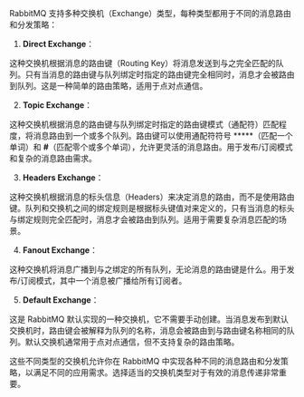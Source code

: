 RabbitMQ 支持多种交换机（Exchange）类型，每种类型都用于不同的消息路由和分发策略：

1. **Direct Exchange**：

这种交换机根据消息的路由键（Routing Key）将消息发送到与之完全匹配的队列。只有当消息的路由键与队列绑定时指定的路由键完全相同时，消息才会被路由到队列。这是一种简单的路由策略，适用于点对点通信。

2. **Topic Exchange**：

这种交换机根据消息的路由键与队列绑定时指定的路由键模式（通配符）匹配程度，将消息路由到一个或多个队列。路由键可以使用通配符符号 *****（匹配一个单词）和 **#**（匹配零个或多个单词），允许更灵活的消息路由。用于发布/订阅模式和复杂的消息路由需求。

3. **Headers Exchange**：

这种交换机根据消息的标头信息（Headers）来决定消息的路由，而不是使用路由键。队列和交换机之间的绑定规则是根据标头键值对来定义的，只有当消息的标头与绑定规则完全匹配时，消息才会被路由到队列。适用于需要复杂消息匹配的场景。

4. **Fanout Exchange**：

这种交换机将消息广播到与之绑定的所有队列，无论消息的路由键是什么。用于发布/订阅模式，其中一个消息被广播给所有订阅者。

5. **Default Exchange**：

这是 RabbitMQ 默认实现的一种交换机，它不需要手动创建。当消息发布到默认交换机时，路由键会被解释为队列的名称，消息会被路由到与路由键名称相同的队列。默认交换机通常用于点对点通信，但不支持复杂的路由策略。

这些不同类型的交换机允许你在 RabbitMQ 中实现各种不同的消息路由和分发策略，以满足不同的应用需求。选择适当的交换机类型对于有效的消息传递非常重要。
